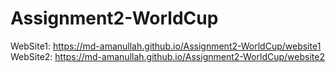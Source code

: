 # Assignment2-WorldCup
WebSite1: https://md-amanullah.github.io/Assignment2-WorldCup/website1
WebSite2: https://md-amanullah.github.io/Assignment2-WorldCup/website2
